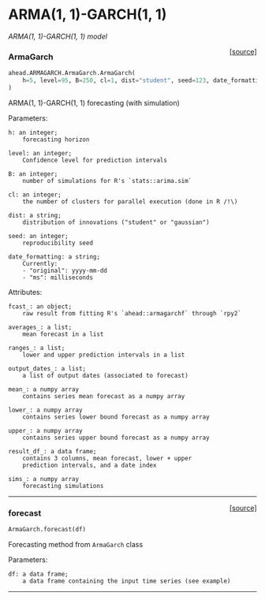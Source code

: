 # ARMA(1, 1)-GARCH(1, 1)

_ARMA(1, 1)-GARCH(1, 1) model_

<span style="float:right;">[[source]](https://github.com/Techtonique/ahead_python/blob/main/ahead/ARMAGARCH/ArmaGarch.py#L46)</span>

### ArmaGarch


```python
ahead.ARMAGARCH.ArmaGarch.ArmaGarch(
    h=5, level=95, B=250, cl=1, dist="student", seed=123, date_formatting="original"
)
```


ARMA(1, 1)-GARCH(1, 1) forecasting (with simulation)

Parameters:

    h: an integer;
        forecasting horizon

    level: an integer;
        Confidence level for prediction intervals

    B: an integer;
        number of simulations for R's `stats::arima.sim`

    cl: an integer;
        the number of clusters for parallel execution (done in R /!\)

    dist: a string;
        distribution of innovations ("student" or "gaussian")

    seed: an integer;
        reproducibility seed                

    date_formatting: a string;
        Currently:
        - "original": yyyy-mm-dd
        - "ms": milliseconds

Attributes:

    fcast_: an object;
        raw result from fitting R's `ahead::armagarchf` through `rpy2`

    averages_: a list;
        mean forecast in a list

    ranges_: a list;
        lower and upper prediction intervals in a list

    output_dates_: a list;
        a list of output dates (associated to forecast)
    
    mean_: a numpy array
        contains series mean forecast as a numpy array 

    lower_: a numpy array 
        contains series lower bound forecast as a numpy array   

    upper_: a numpy array 
        contains series upper bound forecast as a numpy array   

    result_df_: a data frame;
        contains 3 columns, mean forecast, lower + upper
        prediction intervals, and a date index

    sims_: a numpy array
        forecasting simulations


----

<span style="float:right;">[[source]](https://github.com/Techtonique/ahead_python/blob/main/ahead/ARMAGARCH/ArmaGarch.py#L135)</span>

### forecast


```python
ArmaGarch.forecast(df)
```


Forecasting method from `ArmaGarch` class

Parameters:

    df: a data frame;
        a data frame containing the input time series (see example)


----

